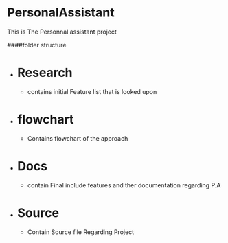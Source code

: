 # PersonalAssistant

This is The Personnal assistant project

####folder structure
  * # Research
    * contains initial Feature list that is looked upon 
  * # flowchart 
    * Contains flowchart of the approach
  * # Docs
    *  contain Final include features and ther documentation regarding P.A
  * # Source
    * Contain Source file Regarding Project
